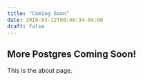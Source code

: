 ```yaml
---
title: "Coming Soon"
date: 2018-03-12T08:48:34-04:00
draft: false
---
```


## More Postgres Coming Soon!

This is the about page.